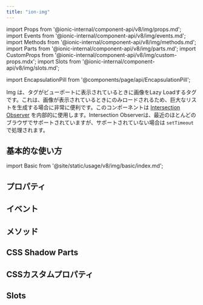 ```yaml
---
title: "ion-img"
---
```


import Props from '@ionic-internal/component-api/v8/img/props.md';
import Events from '@ionic-internal/component-api/v8/img/events.md';
import Methods from '@ionic-internal/component-api/v8/img/methods.md';
import Parts from '@ionic-internal/component-api/v8/img/parts.md';
import CustomProps from '@ionic-internal/component-api/v8/img/custom-props.mdx';
import Slots from '@ionic-internal/component-api/v8/img/slots.md';

<head>
  <title>ion-img: Img Tag to Lazy Load Images in Viewport</title>
  <meta name="description" content="Imgタグは、タグがビューポートにあるときに、画像を遅延して読み込みます。大きなリストを作成する際にこのコンポーネントを利用すると、画像が表示されているときだけ読み込まれます。" />
</head>

import EncapsulationPill from '@components/page/api/EncapsulationPill';

<EncapsulationPill type="shadow" />


Img は、タグがビューポートに表示されているときに画像をLazy Loadするタグです。これは、画像が表示されているときにのみロードされるため、巨大なリストを生成する場合に非常に便利です。このコンポーネントは [Intersection Observer](https://caniuse.com/#feat=intersectionobserver) を内部的に使用します。Intersection Observerは、最近のほとんどのブラウザでサポートされていますが、サポートされていない場合は `setTimeout` で処理されます。

## 基本的な使い方

import Basic from '@site/static/usage/v8/img/basic/index.md';

<Basic />

## プロパティ
<Props />

## イベント
<Events />

## メソッド
<Methods />

## CSS Shadow Parts
<Parts />

## CSSカスタムプロパティ
<CustomProps />

## Slots
<Slots />